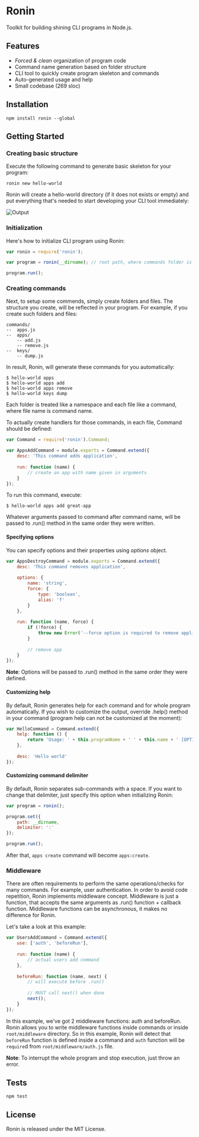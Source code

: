 # Ronin

Toolkit for building shining CLI programs in Node.js.

## Features

- *Forced & clean* organization of program code
- Command name generation based on folder structure
- CLI tool to quickly create program skeleton and commands
- Auto-generated usage and help
- Small codebase (269 sloc)

## Installation

```
npm install ronin --global
```

## Getting Started

### Creating basic structure

Execute the following command to generate basic skeleton for your program:

```
ronin new hello-world
```

Ronin will create a hello-world directory (if it does not exists or empty) and put everything that's needed to start developing your CLI tool immediately:

![Output](http://cl.ly/image/3p1R160V2Z2W/embed)

### Initialization

Here's how to initialize CLI program using Ronin:

```javascript
var ronin = require('ronin');

var program = ronin(__dirname); // root path, where commands folder is

program.run();
```

### Creating commands

Next, to setup some commends, simply create folders and files.
The structure you create, will be reflected in your program.
For example, if you create such folders and files:

```
commands/
--  apps.js
--  apps/
    -- add.js
    -- remove.js
--  keys/
    -- dump.js
```

In result, Ronin, will generate these commands for you automatically:

```
$ hello-world apps
$ hello-world apps add
$ hello-world apps remove
$ hello-world keys dump
```

Each folder is treated like a namespace and each file like a command, where file name is command name.

To actually create handlers for those commands, in each file, Command should be defined:

```javascript
var Command = require('ronin').Command;

var AppsAddCommand = module.exports = Command.extend({
    desc: 'This command adds application',
    
    run: function (name) {
        // create an app with name given in arguments
    }
});
```

To run this command, execute:

```
$ hello-world apps add great-app
```

Whatever arguments passed to command after command name, will be passed to .run() method in the same order they were written.

#### Specifying options

You can specify options and their properties using *options* object.

```javascript
var AppsDestroyCommand = module.exports = Command.extend({
    desc: 'This command removes application',
    
    options: {
        name: 'string',
        force: {
            type: 'boolean',
            alias: 'f'
        }
    },
    
    run: function (name, force) {
        if (!force) {
            throw new Error('--force option is required to remove application');
        }
        
        // remove app
    }
});
```

**Note**: Options will be passed to .run() method in the same order they were defined.

#### Customizing help

By default, Ronin generates help for each command and for whole program automatically.
If you wish to customize the output, override .help() method in your command (program help can not be customized at the moment):

```javascript
var HelloCommand = Command.extend({
    help: function () {
        return 'Usage: ' + this.programName + ' ' + this.name + ' [OPTIONS]';
    },
    
    desc: 'Hello world'
});
```

#### Customizing command delimiter

By default, Ronin separates sub-commands with a space.
If you want to change that delimiter, just specify this option when initializing Ronin:

```javascript
var program = ronin();

program.set({
    path: __dirname,
    delimiter: ':'
});

program.run();
```

After that, `apps create` command will become `apps:create`.


### Middleware

There are often requirements to perform the same operations/checks for many commands.
For example, user authentication.
In order to avoid code repetition, Ronin implements middleware concept.
Middleware is just a function, that accepts the same arguments as .run() function + callback function.
Middleware functions can be asynchronous, it makes no difference for Ronin.

Let's take a look at this example:

```javascript
var UsersAddCommand = Command.extend({
    use: ['auth', 'beforeRun'],
    
    run: function (name) {
        // actual users add command
    },
    
    beforeRun: function (name, next) {
        // will execute before .run()
        
        // MUST call next() when done
        next();
    }
});
```

In this example, we've got 2 middleware functions: auth and beforeRun.
Ronin allows you to write middleware functions inside commands or inside `root/middleware` directory.
So in this example, Ronin will detect that `beforeRun` function is defined inside a command and `auth` function will be `require`d from `root/middleware/auth.js` file.

**Note**: To interrupt the whole program and stop execution, just throw an error.


## Tests

```
npm test
```

## License

Ronin is released under the MIT License.
